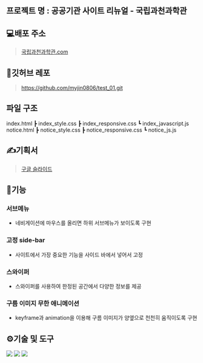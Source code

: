 ## 프로젝트 명 : 공공기관 사이트 리뉴얼 - 국립과천과학관

## 💻배포 주소
> [국립과천과학관.com](https://myjin0806.github.io/test01/)

## 📂깃허브 레포
> https://github.com/myjin0806/test_01.git

## 파일 구조
index.html
 ┣ index_style.css 
 ┣ index_responsive.css
 ┗ index_javascript.js
 notice.html
 ┣ notice_style.css 
 ┣ notice_responsive.css
 ┗ notice_js.js
 
## ✍기획서
> [구글 슬라이드](https://docs.google.com/presentation/d/1w7QQLhwrw0ZlwWZ8iGXSbBX4-12rz7gPqYG1je7EvrE/edit?usp=sharing)

## 📝기능

### 서브메뉴
- 네비게이션에 마우스를 올리면 하위 서브메뉴가 보이도록 구현

### 고정 side-bar
- 사이트에서 가장 중요한 기능을 사이드 바에서 넣어서 고정

### 스와이퍼
- 스와이퍼를 사용하여 한정된 공간에서 다양한 정보를 제공

### 구름 이미지 무한 애니메이션
- keyframe과 animation을 이용해 구름 이미지가 양옆으로 천천히 움직이도록 구현


## ⚙기술 및 도구
<img src="https://img.shields.io/badge/HTML5-E34F26?style=for-the-badge&logo=HTML5&logoColor=white"> <img src="https://img.shields.io/badge/CSS3-1572B6?style=for-the-badge&logo=CSS3&logoColor=white"> <img src="https://img.shields.io/badge/Javascript-F7DF1E?style=for-the-badge&logo=Javascript&logoColor=white">
    
